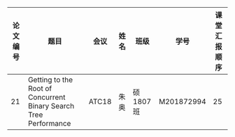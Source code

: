 |论文编号| 题目                                                         |会议     |姓名     |班级     |学号        | 课堂汇报顺序 |
|-------| -------------------------------------------------------------|---------|--------| --------|-----------| -------- |
|21     | Getting to the Root of Concurrent Binary Search Tree Performance| ATC18   |朱奥   | 硕1807班|M201872994 | 25       |
